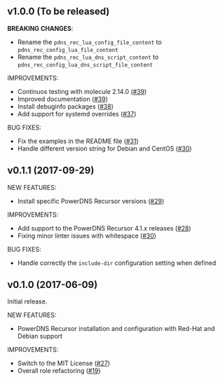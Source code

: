 ## v1.0.0 (To be released)

__BREAKING CHANGES__:
- Rename the `pdns_rec_lua_config_file_content` to `pdns_rec_config_lua_file_content`
- Rename the `pdns_rec_lua_dns_script_content` to `pdns_rec_config_lua_dns_script_file_content`

IMPROVEMENTS:
- Continuos testing with molecule 2.14.0 ([\#39](https://github.com/PowerDNS/pdns-ansible/pull/39))
- Improved documentation ([\#39](https://github.com/PowerDNS/pdns-ansible/pull/39))
- Install debuginfo packages ([\#38](https://github.com/PowerDNS/pdns-ansible/pull/38))
- Add support for systemd overrides ([\#37](https://github.com/PowerDNS/pdns-ansible/pull/37))

BUG FIXES:
- Fix the examples in the README file ([\#31](https://github.com/PowerDNS/pdns-ansible/pull/31))
- Handle different version string for Debian and CentOS ([\#30](https://github.com/PowerDNS/pdns-ansible/pull/30))

## v0.1.1 (2017-09-29)

NEW FEATURES:
- Install specific PowerDNS Recursor versions ([\#29](https://github.com/PowerDNS/pdns-ansible/pull/29))

IMPROVEMENTS:
- Add support to the PowerDNS Recursor 4.1.x releases ([\#28](https://github.com/PowerDNS/pdns-ansible/pull/28))
- Fixing minor linter issues with whitespace ([\#30](https://github.com/PowerDNS/pdns-ansible/pull/30))

BUG FIXES:
- Handle correctly the `include-dir` configuration setting when defined

## v0.1.0 (2017-06-09)

Initial release.

NEW FEATURES:
- PowerDNS Recursor installation and configuration with Red-Hat and Debian support

IMPROVEMENTS:
- Switch to the MIT License ([\#27](https://github.com/PowerDNS/pdns-ansible/pull/27))
- Overall role refactoring ([\#19](https://github.com/PowerDNS/pdns-ansible/pull/19))
